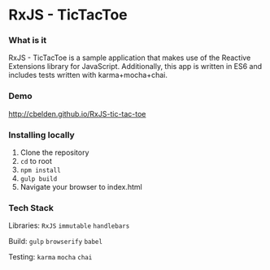# RxJS - TicTacToe

### What is it
RxJS - TicTacToe is a sample application that makes use of the Reactive Extensions library for JavaScript. Additionally, this app is written in ES6 and includes tests written with karma+mocha+chai.

### Demo
http://cbelden.github.io/RxJS-tic-tac-toe

### Installing locally
1. Clone the repository
2. `cd` to root
3. `npm install`
4. `gulp build`
5. Navigate your browser to index.html

### Tech Stack
Libraries: `RxJS` `immutable` `handlebars`

Build: `gulp` `browserify` `babel`

Testing: `karma` `mocha` `chai`
